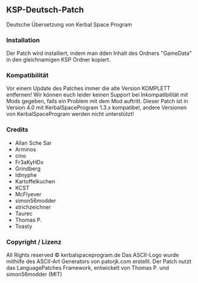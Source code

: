 ﻿## KSP-Deutsch-Patch
Deutsche Übersetzung von Kerbal Space Program

### Installation
Der Patch wird installiert, indem man dden Inhalt des Ordners "GameData" in den gleichnamigen KSP Ordner kopiert.

### Kompatibilität
Vor einem Update des Patches immer die alte Version KOMPLETT entfernen!
Wir können euch leider keinen Support bei Inkompatibilität mit Mods gegeben, falls ein Problem mit dem Mod auftritt.
Dieser Patch ist in Version 4.0 mit KerbalSpaceProgram 1.3.x kompatibel, andere Versionen von KerbalSpaceProgram werden nicht unterstützt!

### Credits
- Allan Sche Sar
- Arminos
- cino
- Fr3aKyHDx
- Grindberg
- Idinyphe
- Kartoffelkuchen
- KCST
- McFlyever
- simon56modder
- strichzeichner
- Taurec
- Thomas P.
- Toasty


### Copyright / Lizenz
All Rights reserved © kerbalspaceprogram.de
Das ASCII-Logo wurde mithilfe des ASCII-Art Generators von patorjk.com erstellt.
Der Patch nutzt das LanguagePatches Framework, entwickelt von Thomas P. und simon56modder (MIT)
